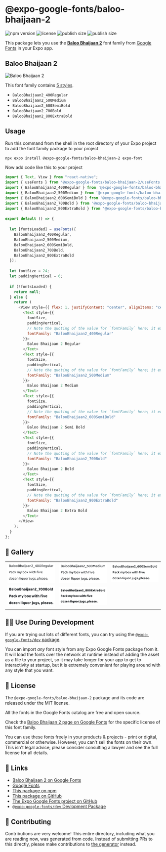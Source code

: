 # @expo-google-fonts/baloo-bhaijaan-2

![npm version](https://flat.badgen.net/npm/v/@expo-google-fonts/baloo-bhaijaan-2)
![license](https://flat.badgen.net/github/license/expo/google-fonts)
![publish size](https://flat.badgen.net/packagephobia/install/@expo-google-fonts/baloo-bhaijaan-2)
![publish size](https://flat.badgen.net/packagephobia/publish/@expo-google-fonts/baloo-bhaijaan-2)

This package lets you use the [**Baloo Bhaijaan 2**](https://fonts.google.com/specimen/Baloo+Bhaijaan+2) font family from [Google Fonts](https://fonts.google.com/) in your Expo app.

## Baloo Bhaijaan 2

![Baloo Bhaijaan 2](./font-family.png)

This font family contains [5 styles](#-gallery).

- `BalooBhaijaan2_400Regular`
- `BalooBhaijaan2_500Medium`
- `BalooBhaijaan2_600SemiBold`
- `BalooBhaijaan2_700Bold`
- `BalooBhaijaan2_800ExtraBold`

## Usage

Run this command from the shell in the root directory of your Expo project to add the font family package to your project

```sh
npx expo install @expo-google-fonts/baloo-bhaijaan-2 expo-font
```

Now add code like this to your project

```js
import { Text, View } from "react-native";
import { useFonts } from '@expo-google-fonts/baloo-bhaijaan-2/useFonts';
import { BalooBhaijaan2_400Regular } from '@expo-google-fonts/baloo-bhaijaan-2/400Regular';
import { BalooBhaijaan2_500Medium } from '@expo-google-fonts/baloo-bhaijaan-2/500Medium';
import { BalooBhaijaan2_600SemiBold } from '@expo-google-fonts/baloo-bhaijaan-2/600SemiBold';
import { BalooBhaijaan2_700Bold } from '@expo-google-fonts/baloo-bhaijaan-2/700Bold';
import { BalooBhaijaan2_800ExtraBold } from '@expo-google-fonts/baloo-bhaijaan-2/800ExtraBold';

export default () => {

  let [fontsLoaded] = useFonts({
    BalooBhaijaan2_400Regular, 
    BalooBhaijaan2_500Medium, 
    BalooBhaijaan2_600SemiBold, 
    BalooBhaijaan2_700Bold, 
    BalooBhaijaan2_800ExtraBold
  });

  let fontSize = 24;
  let paddingVertical = 6;

  if (!fontsLoaded) {
    return null;
  } else {
    return (
      <View style={{ flex: 1, justifyContent: "center", alignItems: "center" }}>
        <Text style={{
          fontSize,
          paddingVertical,
          // Note the quoting of the value for `fontFamily` here; it expects a string!
          fontFamily: "BalooBhaijaan2_400Regular"
        }}>
          Baloo Bhaijaan 2 Regular
        </Text>
        <Text style={{
          fontSize,
          paddingVertical,
          // Note the quoting of the value for `fontFamily` here; it expects a string!
          fontFamily: "BalooBhaijaan2_500Medium"
        }}>
          Baloo Bhaijaan 2 Medium
        </Text>
        <Text style={{
          fontSize,
          paddingVertical,
          // Note the quoting of the value for `fontFamily` here; it expects a string!
          fontFamily: "BalooBhaijaan2_600SemiBold"
        }}>
          Baloo Bhaijaan 2 Semi Bold
        </Text>
        <Text style={{
          fontSize,
          paddingVertical,
          // Note the quoting of the value for `fontFamily` here; it expects a string!
          fontFamily: "BalooBhaijaan2_700Bold"
        }}>
          Baloo Bhaijaan 2 Bold
        </Text>
        <Text style={{
          fontSize,
          paddingVertical,
          // Note the quoting of the value for `fontFamily` here; it expects a string!
          fontFamily: "BalooBhaijaan2_800ExtraBold"
        }}>
          Baloo Bhaijaan 2 Extra Bold
        </Text>
      </View>
    );
  }
};
```

## 🔡 Gallery


||||
|-|-|-|
|![BalooBhaijaan2_400Regular](./400Regular/BalooBhaijaan2_400Regular.ttf.png)|![BalooBhaijaan2_500Medium](./500Medium/BalooBhaijaan2_500Medium.ttf.png)|![BalooBhaijaan2_600SemiBold](./600SemiBold/BalooBhaijaan2_600SemiBold.ttf.png)||
|![BalooBhaijaan2_700Bold](./700Bold/BalooBhaijaan2_700Bold.ttf.png)|![BalooBhaijaan2_800ExtraBold](./800ExtraBold/BalooBhaijaan2_800ExtraBold.ttf.png)|||


## 👩‍💻 Use During Development

If you are trying out lots of different fonts, you can try using the [`@expo-google-fonts/dev` package](https://github.com/expo/google-fonts/tree/master/font-packages/dev#readme).

You can import _any_ font style from any Expo Google Fonts package from it. It will load the fonts over the network at runtime instead of adding the asset as a file to your project, so it may take longer for your app to get to interactivity at startup, but it is extremely convenient for playing around with any style that you want.


## 📖 License

The `@expo-google-fonts/baloo-bhaijaan-2` package and its code are released under the MIT license.

All the fonts in the Google Fonts catalog are free and open source.

Check the [Baloo Bhaijaan 2 page on Google Fonts](https://fonts.google.com/specimen/Baloo+Bhaijaan+2) for the specific license of this font family.

You can use these fonts freely in your products & projects - print or digital, commercial or otherwise. However, you can't sell the fonts on their own. This isn't legal advice, please consider consulting a lawyer and see the full license for all details.

## 🔗 Links

- [Baloo Bhaijaan 2 on Google Fonts](https://fonts.google.com/specimen/Baloo+Bhaijaan+2)
- [Google Fonts](https://fonts.google.com/)
- [This package on npm](https://www.npmjs.com/package/@expo-google-fonts/baloo-bhaijaan-2)
- [This package on GitHub](https://github.com/expo/google-fonts/tree/master/font-packages/baloo-bhaijaan-2)
- [The Expo Google Fonts project on GitHub](https://github.com/expo/google-fonts)
- [`@expo-google-fonts/dev` Devlopment Package](https://github.com/expo/google-fonts/tree/master/font-packages/dev)

## 🤝 Contributing

Contributions are very welcome! This entire directory, including what you are reading now, was generated from code. Instead of submitting PRs to this directly, please make contributions to [the generator](https://github.com/expo/google-fonts/tree/master/packages/generator) instead.
